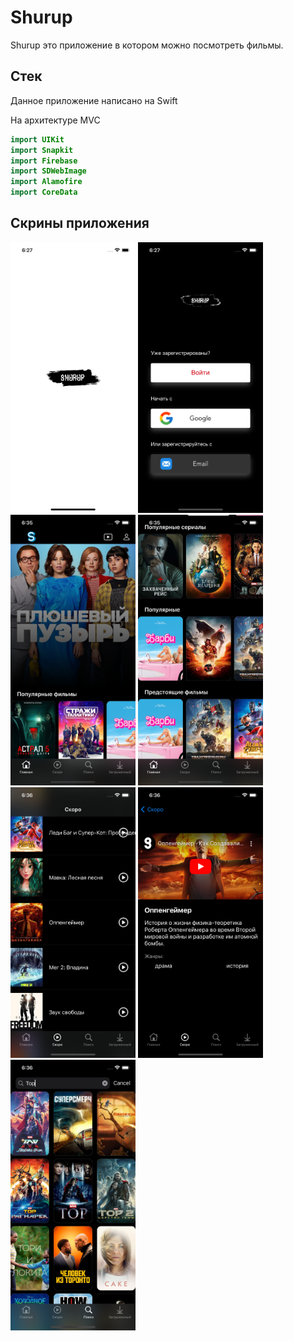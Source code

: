 # Shurup

Shurup это приложение в котором можно посмотреть фильмы.

## Стек

Данное приложение написано на Swift 

На архитектуре MVC
```swift
import UIKit
import Snapkit
import Firebase
import SDWebImage
import Alamofire
import CoreData

```
## Скрины приложения
<img src="1.png" width="200"> <img src="2.png" width="200">
<img src="3.png" width="200"> <img src="4.png" width="200"> <img src="5.png" width="200">
<img src="6.png" width="200"> <img src="7.png" width="200">
